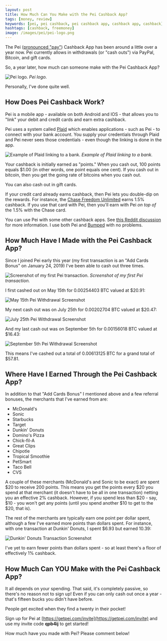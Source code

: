 ```yaml
---
layout: post
title: How Much Can You Make with the Pei Cashback App?
tags: [money, review]
keywords: [pei, pei cashback, pei cashback app, cashback app, cashback]
hashtags: [cashback, freemoney]
image: /images/pei/pei-logo.png
---
```


The Pei ([pronounced "pay"](https://peitechnology.zendesk.com/hc/en-us/articles/360029331732-How-do-I-pronounce-Pei-)) Cashback App has been around a little over a year now. Pei currently allows in withdrawals (or "cash outs") via PayPal, Bitcoin, and gift cards.

So, a year later, how much can someone make with the Pei Cashback App?

![Pei logo.](/images/pei/pei-logo.png)
*Pei logo.*

Personally, I've done quite well.

## How Does Pei Cashback Work?

Pei is a mobile app - available on both Android and IOS - that allows you to "link" your debit and credit cards and earn extra cashback.

Pei uses a system called [Plaid](https://en.wikipedia.org/wiki/Plaid_%28company%29) which enables applications - such as Pei - to connect with your bank account. You supply your credentials through Plaid and Pei never sees those credentials - even though the linking is done in the app.

![Example of Plaid linking to a bank.](/images/pei/plaid-link-android.png)
*Example of Plaid linking to a bank.*

Your cashback is initially earned as "points." When you cash out, 100 points equals $1.00 (in other words, one point equals one cent). If you cash out in bitcoin, then you get the going rate of bitcoins when you cash out.

You can also cash out in gift cards.

If your credit card already earns cashback, then Pei lets you double-dip on the rewards. For instance, the [Chase Freedom Unlimited](https://www.joehxblog.com/chase-freedom-unlimited/) earns 1.5% cashback. If you use that card with Pei, then you'll earn with Pei *on top of* the 1.5% with the Chase card.

You can use Pei with some other cashback apps. See [this Reddit discussion](https://www.reddit.com/r/beermoney/comments/cki2v9/cash_back_question_can_you_use_pei_drop_dosh/) for more information. I use both Pei and [Bumped](https://www.joehxblog.com/bumped-app-review-earn-stock-instead-of-cash-back/) with no problems.

## How Much Have I Made with the Pei Cashback App?

Since I joined Pei early this year (my first transaction is an "Add Cards Bonus" on January 24, 2019) I've been able to cash out three times.

![Screenshot of my first Pei transaction.](/images/pei/my-first-pei-transaction.png)
*Screenshot of my first Pei transaction.*

I first cashed out on May 15th for 0.00254403 BTC valued at $20.91:

![May 15th Pei Withdrawal Screenshot](/images/pei/may-15-pei-withdrawal.png)

My next cash out was on July 25th for 0.00202704 BTC valued at $20.47:

![July 25th Pei Withdrawal Screenshot](/images/pei/july-25-pei-withdrawal.png)

And my last cash out was on September 5th for 0.00156018 BTC valued at $16.43:

![September 5th Pei Withdrawal Screenshot](/images/pei/september-05-pei-withdrawal.png)

This means I've cashed out a total of 0.00613125 BTC for a grand total of $57.81.

## Where Have I Earned Through the Pei Cashback App?

In addition to that "Add Cards Bonus" I mentioned above and a few referral bonuses, the merchants that I've earned from are:

* McDonald's
* Sonic
* Starbucks
* Target
* Dunkin' Donuts
* Domino's Pizza
* Chick-fil-A
* Great Clips
* Chipotle
* Tropical Smoothie
* PetSmart
* Taco Bell
* CVS

A couple of these merchants (McDonald's and Sonic to be exact) are spent $20 to receive 200 points. This means you get the points every $20 you spend at that merchant (it doesn't have to be all in one transaction) netting you an effective 2% cashback. However, if you spend less than $20 - say, $10 - you won't get any points (until you spend another $10 to get to the $20, that is).

The rest of the merchants are typically earn one point per dollar spent, although a few I've earned more points than dollars spent. For instance, with one transaction at Dunkin' Donuts, I spent $6.93 but earned 10.39:

![Dunkin' Donuts Transaction Screenshot](/images/pei/dunkin-donuts-pei-transaction.png)

I've yet to earn fewer points than dollars spent - so at least there's a floor of effectively 1% cashback.

## How Much Can YOU Make with the Pei Cashback App?

It all depends on your spending. That said, it's completely passive, so there's no reason not to sign up! Even if you can only cash out once a year - that's fifteen bucks you didn't have before.

People get excited when they find a twenty in their pocket!

Sign up for Pei at [https://getpei.com/invite](https://getpei.com/invite) and use my invite code **qpb4ij** to get started!

How much have you made with Pei? Please comment below!